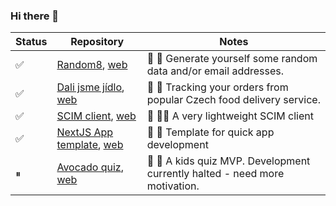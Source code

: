 ### Hi there 👋

| Status | Repository | Notes |
| ------ | ---------- | ----- |
| ✅ | [Random8](https://github.com/jirihofman/random8), [web](https://random8-sepia.vercel.app/) | 🎱 🎲 Generate yourself some random data and/or email addresses. |
| ✅ | [Dali jsme jídlo](https://github.com/jirihofman/dali-jsme-jidlo), [web](https://jirihofman.github.io/dali-jsme-jidlo/) | 🍟 🥯 Tracking your orders from popular Czech food delivery service. |
| ✅ | [SCIM client](https://github.com/jirihofman/strawberry-scim), [web](https://strawberry-scim.vercel.app/) | 🍓 👨‍💻 A very lightweight SCIM client |
| ✅ | [NextJS App template](https://github.com/jirihofman/nextjs-fullstack-app-template), [web](https://nextjs-fullstack-app-template-potato.vercel.app/) | 🥔 🔖 Template for quick app development |
| ⏸ | [Avocado quiz](https://github.com/jirihofman/avocado), [web](https://avocado-one.vercel.app/) | 🥑 🤔 A kids quiz MVP. Development currently halted - need more motivation. |
<!--
**jirihofman/jirihofman** is a ✨ _special_ ✨ repository because its `README.md` (this file) appears on your GitHub profile.

Here are some ideas to get you started:

- 🌱 I’m currently learning ...
- 👯 I’m looking to collaborate on ...
- 🤔 I’m looking for help with ...
- 💬 Ask me about ...
- 📫 How to reach me: ...
- 😄 Pronouns: ...
- ⚡ Fun fact: ...
![Jiří Hofman's GitHub stats](https://github-readme-stats.vercel.app/api?username=jirihofman&show_icons=true&theme=radical)
-->
